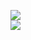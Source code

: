 [![](https://img.shields.io/badge/Made%20With-Github%20Spray-lightgrey.svg?style=for-the-badge&logo=github)](https://github.com/Annihil/github-spray#6435)  
[![](https://i.imgur.com/2DrTn0Z.gif)](https://github.com/Annihil/github-spray)